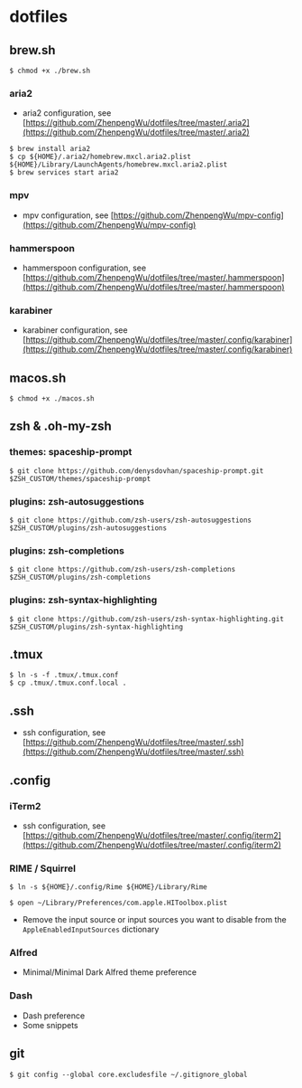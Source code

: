 # dotfiles

## brew.sh

```
$ chmod +x ./brew.sh
```

### aria2

- aria2 configuration, see [https://github.com/ZhenpengWu/dotfiles/tree/master/.aria2](https://github.com/ZhenpengWu/dotfiles/tree/master/.aria2)

```
$ brew install aria2
$ cp ${HOME}/.aria2/homebrew.mxcl.aria2.plist ${HOME}/Library/LaunchAgents/homebrew.mxcl.aria2.plist
$ brew services start aria2
```

### mpv

- mpv configuration, see [https://github.com/ZhenpengWu/mpv-config](https://github.com/ZhenpengWu/mpv-config)

### hammerspoon

- hammerspoon configuration, see [https://github.com/ZhenpengWu/dotfiles/tree/master/.hammerspoon](https://github.com/ZhenpengWu/dotfiles/tree/master/.hammerspoon)

### karabiner

- karabiner configuration, see [https://github.com/ZhenpengWu/dotfiles/tree/master/.config/karabiner](https://github.com/ZhenpengWu/dotfiles/tree/master/.config/karabiner)

## macos.sh

```
$ chmod +x ./macos.sh
```

## zsh & .oh-my-zsh

### themes: spaceship-prompt

```
$ git clone https://github.com/denysdovhan/spaceship-prompt.git $ZSH_CUSTOM/themes/spaceship-prompt
```

### plugins: zsh-autosuggestions

```
$ git clone https://github.com/zsh-users/zsh-autosuggestions $ZSH_CUSTOM/plugins/zsh-autosuggestions
```

### plugins: zsh-completions

```
$ git clone https://github.com/zsh-users/zsh-completions $ZSH_CUSTOM/plugins/zsh-completions
```

### plugins: zsh-syntax-highlighting

```
$ git clone https://github.com/zsh-users/zsh-syntax-highlighting.git $ZSH_CUSTOM/plugins/zsh-syntax-highlighting
```

## .tmux

```
$ ln -s -f .tmux/.tmux.conf
$ cp .tmux/.tmux.conf.local .
```

## .ssh

- ssh configuration, see [https://github.com/ZhenpengWu/dotfiles/tree/master/.ssh](https://github.com/ZhenpengWu/dotfiles/tree/master/.ssh)

## .config

### iTerm2

- ssh configuration, see [https://github.com/ZhenpengWu/dotfiles/tree/master/.config/iterm2](https://github.com/ZhenpengWu/dotfiles/tree/master/.config/iterm2)

### RIME / Squirrel

```
$ ln -s ${HOME}/.config/Rime ${HOME}/Library/Rime
```

```
$ open ~/Library/Preferences/com.apple.HIToolbox.plist
```

- Remove the input source or input sources you want to disable from the `AppleEnabledInputSources` dictionary

### Alfred

- Minimal/Minimal Dark Alfred theme preference

### Dash

- Dash preference
- Some snippets

## git

```
$ git config --global core.excludesfile ~/.gitignore_global
```
